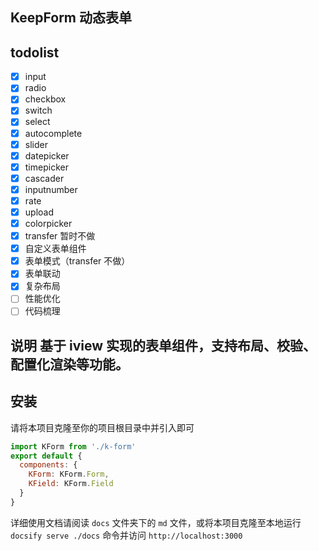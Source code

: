 ## KeepForm 动态表单

## todolist

- [x] input
- [x] radio
- [x] checkbox
- [x] switch
- [x] select
- [x] autocomplete
- [x] slider
- [x] datepicker
- [x] timepicker
- [x] cascader
- [x] inputnumber
- [x] rate
- [x] upload
- [x] colorpicker
- [x] transfer 暂时不做
- [x] 自定义表单组件
- [x] 表单模式（transfer 不做）
- [x] 表单联动
- [x] 复杂布局
- [ ] 性能优化
- [ ] 代码梳理

## 说明 基于 iview 实现的表单组件，支持布局、校验、配置化渲染等功能。

## 安装

请将本项目克隆至你的项目根目录中并引入即可

```js
import KForm from './k-form'
export default {
  components: {
    KForm: KForm.Form,
    KField: KForm.Field
  }
}
```

详细使用文档请阅读 `docs` 文件夹下的 `md` 文件，或将本项目克隆至本地运行 `docsify serve ./docs` 命令并访问 `http://localhost:3000`